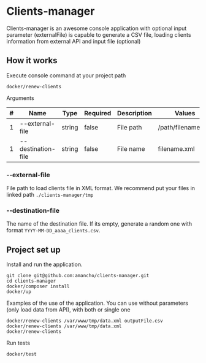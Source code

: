 # Clients-manager
Clients-manager is an awesome console application with optional input parameter (externalFile) is capable to generate a CSV file, loading clients information from external API and input file (optional)

## How it works

Execute console command at your project path
```
docker/renew-clients
```

Arguments

|#| Name                           |Type| Required | Description | Values       |
|---|--------------------------------|---|----------|-------------|--------------|
|1| --external-file                |string| false    | File path   | /path/filename.xml |
|1| --destination-file |string| false    | File name   | filename.xml |

### --external-file
File path to load clients file in XML format. We recommend put your files in linked path `./clients-manager/tmp`

### --destination-file
The name of the destination file. If its empty, generate a random one with format `YYYY-MM-DD_aaaa_clients.csv`.

## Project set up

Install and run the application.
```
git clone git@github.com:amancho/clients-manager.git
cd clients-manager
docker/composer install
docker/up
```

Examples of the use of the application.
You can use without parameters (only load data from API), with both or single one
```
docker/renew-clients /var/www/tmp/data.xml outputFile.csv
docker/renew-clients /var/www/tmp/data.xml
docker/renew-clients
```

Run tests
```
docker/test
```
